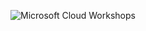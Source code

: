 ![](https://github.com/Microsoft/MCW-Template-Cloud-Workshop/raw/master/Media/ms-cloud-workshop.png 'Microsoft Cloud Workshops')